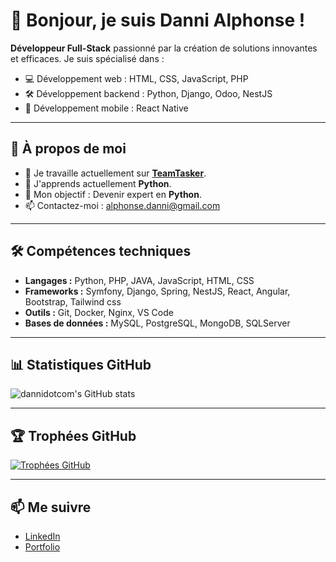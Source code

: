 # 👋 Bonjour, je suis Danni Alphonse !

**Développeur Full-Stack** passionné par la création de solutions innovantes et efficaces. Je suis spécialisé dans :
- 💻 Développement web : HTML, CSS, JavaScript, PHP
- 🛠️ Développement backend : Python, Django, Odoo, NestJS 
- 📱 Développement mobile : React Native

---

## 🌟 À propos de moi
- 🔭 Je travaille actuellement sur **[TeamTasker](https://github.com/dannidotcom/TeamTasker)**.
- 🌱 J'apprends actuellement **Python**.
- 🎯 Mon objectif : Devenir expert en **Python**.
- 📫 Contactez-moi : [alphonse.danni@gmail.com](mailto:alphonse.danni@gmail.com)

---

## 🛠️ Compétences techniques
- **Langages :** Python, PHP, JAVA, JavaScript, HTML, CSS
- **Frameworks :** Symfony, Django, Spring, NestJS, React, Angular, Bootstrap, Tailwind css
- **Outils :** Git, Docker, Nginx, VS Code
- **Bases de données :** MySQL, PostgreSQL, MongoDB, SQLServer

---

## 📊 Statistiques GitHub
![dannidotcom's GitHub stats](https://github-readme-stats.vercel.app/api?username=dannidotcom&show_icons=true&theme=radical)

---

## 🏆 Trophées GitHub
[![Trophées GitHub](https://github-profile-trophy.vercel.app/?username=dannidotcom&theme=onedark)](https://github.com/ryo-ma/github-profile-trophy)

---

## 📫 Me suivre
- [LinkedIn](https://www.linkedin.com/in/alphonse-solofondraibe-b424b91a3/)
- [Portfolio](https://dannidotcom.github.io/portfolio/#about)


<!---
dannidotcom/dannidotcom is a ✨ special ✨ repository because its `README.md` (this file) appears on your GitHub profile.
You can click the Preview link to take a look at your changes.
--->
